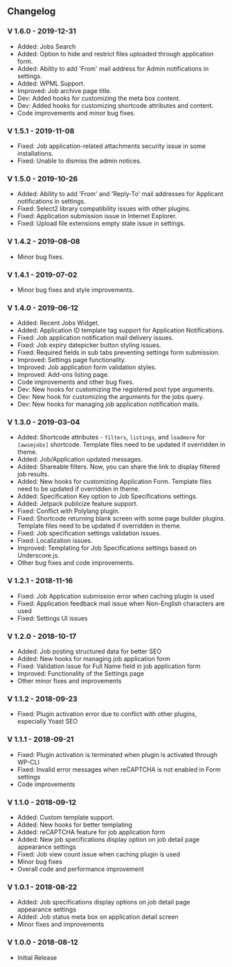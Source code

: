 ## Changelog

### V 1.6.0 - 2019-12-31
* Added: Jobs Search
* Added: Option to hide and restrict files uploaded through application form.
* Added: Ability to add 'From' mail address for Admin notifications in settings.
* Added: WPML Support.
* Improved: Job archive page title.
* Dev: Added hooks for customizing the meta box content.
* Dev: Added hooks for customizing shortcode attributes and content.
* Code improvements and minor bug fixes.

### V 1.5.1 - 2019-11-08
* Fixed: Job application-related attachments security issue in some installations.
* Fixed: Unable to dismiss the admin notices.

### V 1.5.0 - 2019-10-26
* Added: Ability to add 'From' and 'Reply-To' mail addresses for Applicant notifications in settings.
* Fixed: Select2 library compatibility issues with other plugins.
* Fixed: Application submission issue in Internet Explorer.
* Fixed: Upload file extensions empty state issue in settings.

### V 1.4.2 - 2019-08-08
* Minor bug fixes.

### V 1.4.1 - 2019-07-02
* Minor bug fixes and style improvements.

### V 1.4.0 - 2019-06-12
* Added: Recent Jobs Widget.
* Added: Application ID template tag support for Application Notifications.
* Fixed: Job application notification mail delivery issues.
* Fixed: Job expiry datepicker button styling issues.
* Fixed: Required fields in sub tabs preventing settings form submission.
* Improved: Settings page functionality.
* Improved: Job application form validation styles.
* Improved: Add-ons listing page.
* Code improvements and other bug fixes.
* Dev: New hooks for customizing the registered post type arguments.
* Dev: New hook for customizing the arguments for the jobs query.
* Dev: New hooks for managing job application notification mails.

### V 1.3.0 - 2019-03-04
* Added: Shortcode attributes - `filters`, `listings`, and `loadmore` for `[awsmjobs]` shortcode. Template files need to be updated if overridden in theme.
* Added: Job/Application updated messages.
* Added: Shareable filters. Now, you can share the link to display filtered job results.
* Added: New hooks for customizing Application Form. Template files need to be updated if overridden in theme.
* Added: Specification Key option to Job Specifications settings.
* Added: Jetpack publicize feature support.
* Fixed: Conflict with Polylang plugin.
* Fixed: Shortcode returning blank screen with some page builder plugins. Template files need to be updated if overridden in theme.
* Fixed: Job specification settings validation issues.
* Fixed: Localization issues.
* Improved: Templating for Job Specifications settings based on Underscore.js.
* Other bug fixes and code improvements.

### V 1.2.1 - 2018-11-16
* Fixed: Job Application submission error when caching plugin is used
* Fixed: Application feedback mail issue when Non-English characters are used
* Fixed: Settings UI issues

### V 1.2.0 - 2018-10-17
* Added: Job posting structured data for better SEO
* Added: New hooks for managing job application form
* Fixed: Validation issue for Full Name field in job application form
* Improved: Functionality of the Settings page
* Other minor fixes and improvements

### V 1.1.2 - 2018-09-23
* Fixed: Plugin activation error due to conflict with other plugins, especially Yoast SEO

### V 1.1.1 - 2018-09-21
* Fixed: Plugin activation is terminated when plugin is activated through WP-CLI
* Fixed: Invalid error messages when reCAPTCHA is not enabled in Form settings
* Code improvements

### V 1.1.0 - 2018-09-12
* Added: Custom template support.
* Added: New hooks for better templating
* Added: reCAPTCHA feature for job application form
* Added: New job specifications display option on job detail page appearance settings
* Fixed: Job view count issue when caching plugin is used
* Minor bug fixes
* Overall code and performance improvement

### V 1.0.1 - 2018-08-22
* Added: Job specifications display options on job detail page appearance settings
* Added: Job status meta box on application detail screen
* Minor fixes and improvements

### V 1.0.0 - 2018-08-12
* Initial Release
